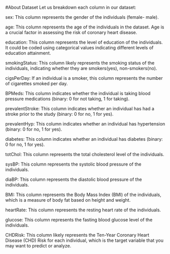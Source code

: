 #About Dataset
Let us breakdown each column in our dataset:

sex: This column represents the gender of the individuals (female- male).

age: This column represents the age of the individuals in the dataset. Age is a crucial factor in assessing the risk of coronary heart disease.

education: This column represents the level of education of the individuals. It could be coded using categorical values indicating different levels of education attainment.

smokingStatus: This column likely represents the smoking status of the individuals, indicating whether they are smokers(yes), non-smokers(no).

cigsPerDay: If an individual is a smoker, this column represents the number of cigarettes smoked per day.

BPMeds: This column indicates whether the individual is taking blood pressure medications (binary: 0 for not taking, 1 for taking).

prevalentStroke: This column indicates whether an individual has had a stroke prior to the study (binary: 0 for no, 1 for yes).

prevalentHyp: This column indicates whether an individual has hypertension (binary: 0 for no, 1 for yes).

diabetes: This column indicates whether an individual has diabetes (binary: 0 for no, 1 for yes).

totChol: This column represents the total cholesterol level of the individuals.

sysBP: This column represents the systolic blood pressure of the individuals.

diaBP: This column represents the diastolic blood pressure of the individuals.

BMI: This column represents the Body Mass Index (BMI) of the individuals, which is a measure of body fat based on height and weight.

heartRate: This column represents the resting heart rate of the individuals.

glucose: This column represents the fasting blood glucose level of the individuals.

CHDRisk: This column likely represents the Ten-Year Coronary Heart Disease (CHD) Risk for each individual, which is the target variable that you may want to predict or analyze.
